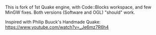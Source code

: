 This is fork of 1st Quake engine, with Code::Blocks workspace, and few MinGW fixes. Both versions (Software and OGL) "should" work.

Inspired with Philip Buuck's Handmade Quake:
https://www.youtube.com/watch?v=_Je6mz7R6h4
